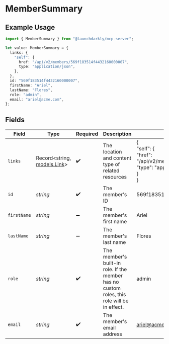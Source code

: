# MemberSummary

## Example Usage

```typescript
import { MemberSummary } from "@launchdarkly/mcp-server";

let value: MemberSummary = {
  links: {
    "self": {
      href: "/api/v2/members/569f183514f4432160000007",
      type: "application/json",
    },
  },
  id: "569f183514f4432160000007",
  firstName: "Ariel",
  lastName: "Flores",
  role: "admin",
  email: "ariel@acme.com",
};
```

## Fields

| Field                                                                                          | Type                                                                                           | Required                                                                                       | Description                                                                                    | Example                                                                                        |
| ---------------------------------------------------------------------------------------------- | ---------------------------------------------------------------------------------------------- | ---------------------------------------------------------------------------------------------- | ---------------------------------------------------------------------------------------------- | ---------------------------------------------------------------------------------------------- |
| `links`                                                                                        | Record<string, [models.Link](../models/link.md)>                                               | :heavy_check_mark:                                                                             | The location and content type of related resources                                             | {<br/>"self": {<br/>"href": "/api/v2/members/569f183514f4432160000007",<br/>"type": "application/json"<br/>}<br/>} |
| `id`                                                                                           | *string*                                                                                       | :heavy_check_mark:                                                                             | The member's ID                                                                                | 569f183514f4432160000007                                                                       |
| `firstName`                                                                                    | *string*                                                                                       | :heavy_minus_sign:                                                                             | The member's first name                                                                        | Ariel                                                                                          |
| `lastName`                                                                                     | *string*                                                                                       | :heavy_minus_sign:                                                                             | The member's last name                                                                         | Flores                                                                                         |
| `role`                                                                                         | *string*                                                                                       | :heavy_check_mark:                                                                             | The member's built-in role. If the member has no custom roles, this role will be in effect.    | admin                                                                                          |
| `email`                                                                                        | *string*                                                                                       | :heavy_check_mark:                                                                             | The member's email address                                                                     | ariel@acme.com                                                                                 |